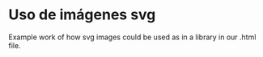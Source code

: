 # Uso de imágenes svg
Example work of how svg images could be used as in a library in our .html file.